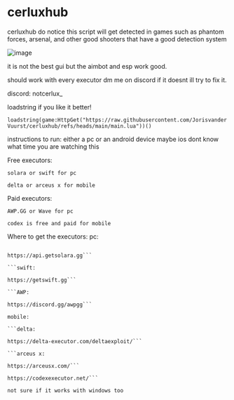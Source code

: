 # cerluxhub
cerluxhub
do notice this script will get detected in games such as phantom forces, arsenal, and other good shooters that have a good detection system

![image](https://github.com/user-attachments/assets/9828dfb5-f90c-4b61-8c8e-f398bb9e56a9)

it is not the best gui but the aimbot and esp work good.

should work with every executor dm me on discord if it doesnt ill try to fix it.

discord: notcerlux_

loadstring if you like it better!

```loadstring(game:HttpGet("https://raw.githubusercontent.com/JorisvanderVuurst/cerluxhub/refs/heads/main/main.lua"))()```


instructions to run:
either a pc or an android device maybe ios dont know what time you are watching this


Free executors:

```solara or swift for pc```

```delta or arceus x for mobile```

Paid executors:

```AWP.GG or Wave for pc```

```codex is free and paid for mobile```


Where to get the executors:
pc:

```solara:

https://api.getsolara.gg```

```swift:

https://getswift.gg```

```AWP:

https://discord.gg/awpgg```

mobile:

```delta:

https://delta-executor.com/deltaexploit/```

```arceus x:

https://arceusx.com/```

https://codexexecutor.net/```

not sure if it works with windows too


